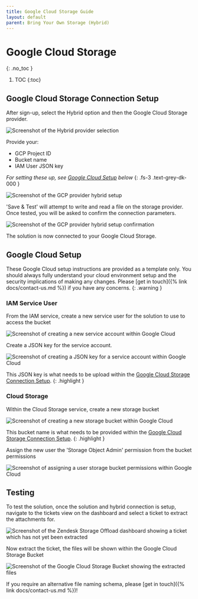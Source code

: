 ```yaml
---
title: Google Cloud Storage Guide
layout: default
parent: Bring Your Own Storage (Hybrid)
---
```

# Google Cloud Storage
{: .no_toc }

1. TOC
{:toc}

## Google Cloud Storage Connection Setup

After sign-up, select the Hybrid option and then the Google Cloud Storage provider.

<picture>
  <source srcset="{{ site.baseurl }}/assets/images/docs/bring-your-own-storage/select-provider.webp" type="image/webp">
  <img src="{{ site.baseurl }}/assets/images/docs/bring-your-own-storage/select-provider.png" alt="Screenshot of the Hybrid provider selection">
</picture>

Provide your:
- GCP Project ID
- Bucket name
- IAM User JSON key

_For setting these up, see [Google Cloud Setup](#google-cloud-setup) below_
{: .fs-3 .text-grey-dk-000 }

<picture>
  <source srcset="{{ site.baseurl }}/assets/images/docs/bring-your-own-storage/google-cloud-storage/connection-details.webp" type="image/webp">
  <img src="{{ site.baseurl }}/assets/images/docs/bring-your-own-storage/google-cloud-storage/connection-details.png" alt="Screenshot of the GCP provider hybrid setup">
</picture>

'Save & Test' will attempt to write and read a file on the storage provider. Once tested, you will be asked to confirm the connection parameters.

<picture>
  <source srcset="{{ site.baseurl }}/assets/images/docs/bring-your-own-storage/google-cloud-storage/confirm.webp" type="image/webp">
  <img src="{{ site.baseurl }}/assets/images/docs/bring-your-own-storage/google-cloud-storage/confirm.png" alt="Screenshot of the GCP provider hybrid setup confirmation">
</picture>

The solution is now connected to your Google Cloud Storage.

## Google Cloud Setup

These Google Cloud setup instructions are provided as a template only. You should always fully understand your cloud environment setup and the security implications of making any changes. Please [get in touch]({% link docs/contact-us.md %}) if you have any concerns.
{: .warning }

### IAM Service User

From the IAM service, create a new service user for the solution to use to access the bucket

<picture>
  <source srcset="{{ site.baseurl }}/assets/images/docs/bring-your-own-storage/google-cloud-storage/create-service-account.webp" type="image/webp">
  <img src="{{ site.baseurl }}/assets/images/docs/bring-your-own-storage/google-cloud-storage/create-service-account.png" alt="Screenshot of creating a new service account within Google Cloud">
</picture>

Create a JSON key for the service account. 

<picture>
  <source srcset="{{ site.baseurl }}/assets/images/docs/bring-your-own-storage/google-cloud-storage/create-key.webp" type="image/webp">
  <img src="{{ site.baseurl }}/assets/images/docs/bring-your-own-storage/google-cloud-storage/create-key.png" alt="Screenshot of creating a JSON key for a service account within Google Cloud">
</picture>

This JSON key is what needs to be upload within the [Google Cloud Storage Connection Setup](#google-cloud-storage-connection-setup).
{: .highlight }

### Cloud Storage

Within the Cloud Storage service, create a new storage bucket

<picture>
  <source srcset="{{ site.baseurl }}/assets/images/docs/bring-your-own-storage/google-cloud-storage/create-bucket.webp" type="image/webp">
  <img src="{{ site.baseurl }}/assets/images/docs/bring-your-own-storage/google-cloud-storage/create-bucket.png" alt="Screenshot of creating a new storage bucket within Google Cloud">
</picture>

This bucket name is what needs to be provided within the [Google Cloud Storage Connection Setup](#google-cloud-storage-connection-setup).
{: .highlight }

Assign the new user the 'Storage Object Admin' permission from the bucket permissions

<picture>
  <source srcset="{{ site.baseurl }}/assets/images/docs/bring-your-own-storage/google-cloud-storage/bucket-permission.webp" type="image/webp">
  <img src="{{ site.baseurl }}/assets/images/docs/bring-your-own-storage/google-cloud-storage/bucket-permission.png" alt="Screenshot of assigning a user storage bucket permissions within Google Cloud">
</picture>


## Testing

To test the solution, once the solution and hybrid connection is setup, navigate to the tickets view on the dashboard and select a ticket to extract the attachments for.

<picture>
  <source srcset="{{ site.baseurl }}/assets/images/docs/bring-your-own-storage/19-pre-extract.webp" type="image/webp">
  <img src="{{ site.baseurl }}/assets/images/docs/bring-your-own-storage/19-pre-extract.png" alt="Screenshot of the Zendesk Storage Offload dashboard showing a ticket which has not yet been extracted">
</picture>

Now extract the ticket, the files will be shown within the Google Cloud Storage Bucket

<picture>
  <source srcset="{{ site.baseurl }}/assets/images/docs/bring-your-own-storage/google-cloud-storage/extracted-attachments.webp" type="image/webp">
  <img src="{{ site.baseurl }}/assets/images/docs/bring-your-own-storage/google-cloud-storage/extracted-attachments.png" alt="Screenshot of the Google Cloud Storage Bucket showing the extracted files">
</picture>


If you require an alternative file naming schema, please [get in touch]({% link docs/contact-us.md %})!